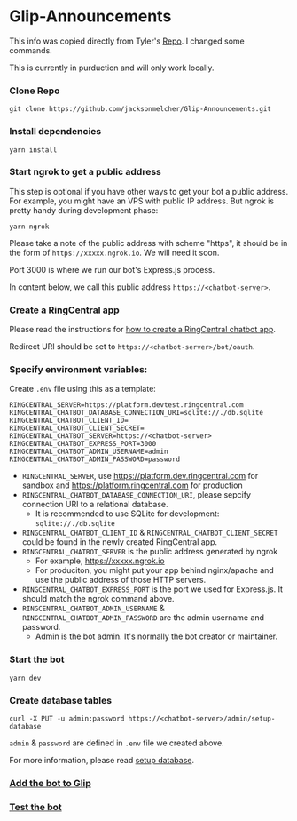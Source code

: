 # Glip-Announcements

This info was copied directly from Tyler's [Repo](https://github.com/tylerlong/glip-ping-chatbot). I changed some commands.

This is currently in purduction and will only work locally.

### Clone Repo

```
git clone https://github.com/jacksonmelcher/Glip-Announcements.git
```

### Install dependencies

```
yarn install
```

### Start ngrok to get a public address

This step is optional if you have other ways to get your bot a public address. For example, you might have an VPS with public IP address. But ngrok is pretty handy during development phase:

```
yarn ngrok
```

Please take a note of the public address with scheme "https", it should be in the form of `https://xxxxx.ngrok.io`. We will need it soon.

Port 3000 is where we run our bot's Express.js process.

In content below, we call this public address `https://<chatbot-server>`.

### Create a RingCentral app

Please read the instructions for [how to create a RingCentral chatbot app](https://github.com/tylerlong/ringcentral-chatbot-js#create-a-ringcentral-app).

Redirect URI should be set to `https://<chatbot-server>/bot/oauth`.

### Specify environment variables:

Create `.env` file using this as a template:

```
RINGCENTRAL_SERVER=https://platform.devtest.ringcentral.com
RINGCENTRAL_CHATBOT_DATABASE_CONNECTION_URI=sqlite://./db.sqlite
RINGCENTRAL_CHATBOT_CLIENT_ID=
RINGCENTRAL_CHATBOT_CLIENT_SECRET=
RINGCENTRAL_CHATBOT_SERVER=https://<chatbot-server>
RINGCENTRAL_CHATBOT_EXPRESS_PORT=3000
RINGCENTRAL_CHATBOT_ADMIN_USERNAME=admin
RINGCENTRAL_CHATBOT_ADMIN_PASSWORD=password
```

- `RINGCENTRAL_SERVER`, use https://platform.dev.ringcentral.com for sandbox and https://platform.ringcentral.com for production
- `RINGCENTRAL_CHATBOT_DATABASE_CONNECTION_URI`, please sepcify connection URI to a relational database.
  - It is recommended to use SQLite for development: `sqlite://./db.sqlite`
- `RINGCENTRAL_CHATBOT_CLIENT_ID` & `RINGCENTRAL_CHATBOT_CLIENT_SECRET` could be found in the newly created RingCentral app.
- `RINGCENTRAL_CHATBOT_SERVER` is the public address generated by ngrok
  - For example, https://xxxxx.ngrok.io
  - For produciton, you might put your app behind nginx/apache and use the public address of those HTTP servers.
- `RINGCENTRAL_CHATBOT_EXPRESS_PORT` is the port we used for Express.js. It should match the ngrok command above.
- `RINGCENTRAL_CHATBOT_ADMIN_USERNAME` & `RINGCENTRAL_CHATBOT_ADMIN_PASSWORD` are the admin username and password.
  - Admin is the bot admin. It's normally the bot creator or maintainer.

### Start the bot

```
yarn dev
```

### Create database tables

```
curl -X PUT -u admin:password https://<chatbot-server>/admin/setup-database
```

`admin` & `password` are defined in `.env` file we created above.

For more information, please read [setup database](https://github.com/tylerlong/ringcentral-chatbot-js#setup-database).

### [Add the bot to Glip](https://github.com/tylerlong/glip-ping-chatbot/tree/master#add-the-bot-to-glip)

### [Test the bot](https://github.com/tylerlong/glip-ping-chatbot/tree/master#test-the-bot)
